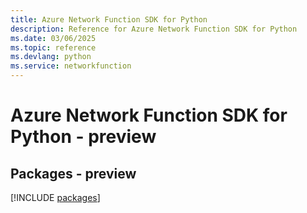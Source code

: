 ```yaml
---
title: Azure Network Function SDK for Python
description: Reference for Azure Network Function SDK for Python
ms.date: 03/06/2025
ms.topic: reference
ms.devlang: python
ms.service: networkfunction
---
```

# Azure Network Function SDK for Python - preview
## Packages - preview
[!INCLUDE [packages](network-function-index.md)]